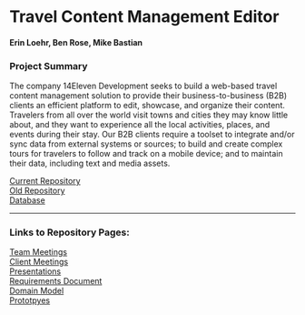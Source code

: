 # Travel Content Management Editor
#### Erin Loehr, Ben Rose, Mike Bastian

### Project Summary  
The company 14Eleven Development seeks to build a web-based travel content management solution to provide their business-to-business (B2B) 
clients an efficient platform to edit, showcase, and organize their content. Travelers from all over the world visit towns and cities they may 
know little about, and they want to experience all the local activities, places, and events during their stay. Our B2B clients require a 
toolset to integrate and/or sync data from external systems or sources; to build and create complex tours for travelers to follow and track on 
a mobile device; and to maintain their data, including text and media assets.

[Current Repository](https://github.com/bcrose/TCME-Code)  
[Old Repository](https://github.com/erincloehr/Travel-Content-Management-Editor-Code)  
[Database](https://github.com/erincloehr/Travel-Content-Management-Editor-Database)

---

### Links to Repository Pages:
[Team Meetings](https://github.com/erincloehr/Travel-Content-Management-Editor/tree/master/Team-Meetings)  
[Client Meetings](https://github.com/erincloehr/Travel-Content-Management-Editor/tree/master/Client-Meetings)  
[Presentations](https://github.com/erincloehr/Travel-Content-Management-Editor/tree/master/Presentations)  
[Requirements Document](https://github.com/erincloehr/Travel-Content-Management-Editor/blob/master/Important-Documents/RequirementsDocument.pdf)  
[Domain Model](https://github.com/erincloehr/Travel-Content-Management-Editor/blob/master/Important-Documents/TravelContentManagementDomainModel.vpp)  
[Prototpyes](https://github.com/erincloehr/Travel-Content-Management-Editor/tree/master/Important-Documents/Prototypes)
